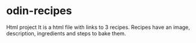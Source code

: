# odin-recipes
Html project
It is a html file with links to 3 recipes. Recipes have an image, description, ingredients and steps to bake them. 
